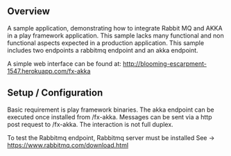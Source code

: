 ## Overview
A sample application, demonstrating how to integrate Rabbit MQ and AKKA in a play framework application. This sample lacks many functional and non functional aspects expected in a production application.  This sample includes two endpoints a rabbitmq endpoint and an akka endpoint. </p>  <p>A simple web interface can be found at: http://blooming-escarpment-1547.herokuapp.com/fx-akka
				 		 
## Setup / Configuration

Basic requirement is play framework binaries. The akka endpoint can be executed once installed from /fx-akka.   Messages can be sent via a http post request to /fx-akka. The interaction is not full duplex.
				 		
To test the Rabbitmq endpoint, Rabbitmq server must be installed See -> https://www.rabbitmq.com/download.html 
